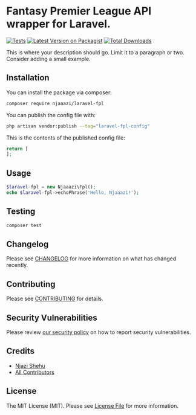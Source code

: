 # Fantasy Premier League API wrapper for Laravel.

[![Tests](https://github.com/njaaazi/laravel-fpl/actions/workflows/run-tests.yml/badge.svg)](https://github.com/njaaazi/laravel-fpl/actions/workflows/run-tests.yml)
[![Latest Version on Packagist](https://img.shields.io/packagist/v/njaaazi/laravel-fpl.svg?style=flat-square)](https://packagist.org/packages/njaaazi/laravel-fpl)
[![Total Downloads](https://img.shields.io/packagist/dt/njaaazi/laravel-fpl.svg?style=flat-square)](https://packagist.org/packages/njaaazi/laravel-fpl)

This is where your description should go. Limit it to a paragraph or two. Consider adding a small example.

## Installation

You can install the package via composer:

```bash
composer require njaaazi/laravel-fpl
```

You can publish the config file with:

```bash
php artisan vendor:publish --tag="laravel-fpl-config"
```

This is the contents of the published config file:

```php
return [
];
```

## Usage

```php
$laravel-fpl = new Njaaazi\Fpl();
echo $laravel-fpl->echoPhrase('Hello, Njaaazi!');
```

## Testing

```bash
composer test
```

## Changelog

Please see [CHANGELOG](CHANGELOG.md) for more information on what has changed recently.

## Contributing

Please see [CONTRIBUTING](.github/CONTRIBUTING.md) for details.

## Security Vulnerabilities

Please review [our security policy](../../security/policy) on how to report security vulnerabilities.

## Credits

- [Njazi Shehu](https://github.com/njaaazi)
- [All Contributors](../../contributors)

## License

The MIT License (MIT). Please see [License File](LICENSE.md) for more information.
